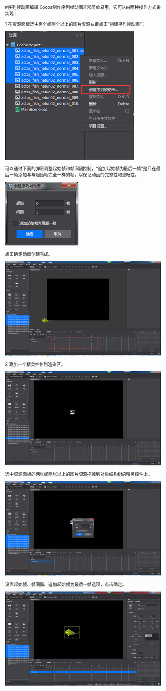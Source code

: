 #序列帧动画编辑
Cocos制作序列帧动画非常简单易用，它可以由两种操作方式来实现：

1 在资源面板选中两个或两个以上的图片资源右键点击“创建序列帧动画”：

![image](res/image001.png)

可以通过下面的弹窗调整起始帧和帧间隔控制，“追加起始帧为最后一帧”是只在最后一帧添加与与起始帧完全一样的帧，以保证动画的完整性和流畅性。

![image](res/image002.png)

点击确定动画创建完成。

![image](res/image003.png)



2 添加一个精灵控件到渲染区。

![image](res/image004.png)

选中资源面板的两张或两张以上的图片资源拖拽到对象结构树的精灵控件上。

![image](res/image005.png)

设置起始帧、帧间隔、追加起始帧为最后一帧选项，点击确定。


![image](res/image006.png)


